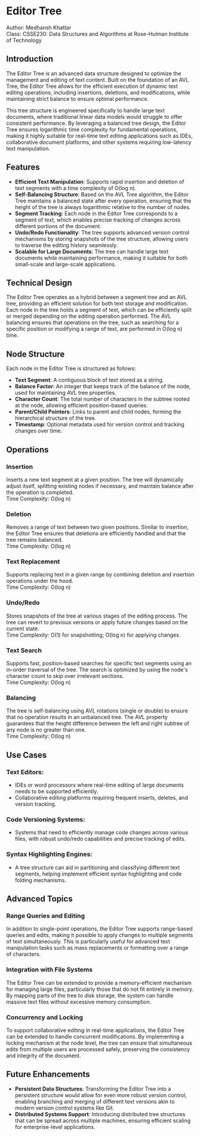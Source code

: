 
# Editor Tree

Author: Medhansh Khattar  
Class: CSSE230: Data Structures and Algorithms at Rose-Hulman Institute of Technology

## Introduction
The Editor Tree is an advanced data structure designed to optimize the management and editing of text content. Built on the foundation of an AVL Tree, the Editor Tree allows for the efficient execution of dynamic text editing operations, including insertions, deletions, and modifications, while maintaining strict balance to ensure optimal performance.

This tree structure is engineered specifically to handle large text documents, where traditional linear data models would struggle to offer consistent performance. By leveraging a balanced tree design, the Editor Tree ensures logarithmic time complexity for fundamental operations, making it highly suitable for real-time text editing applications such as IDEs, collaborative document platforms, and other systems requiring low-latency text manipulation.

## Features
- **Efficient Text Manipulation**: Supports rapid insertion and deletion of text segments with a time complexity of O(log n).
- **Self-Balancing Structure**: Based on the AVL Tree algorithm, the Editor Tree maintains a balanced state after every operation, ensuring that the height of the tree is always logarithmic relative to the number of nodes.
- **Segment Tracking**: Each node in the Editor Tree corresponds to a segment of text, which enables precise tracking of changes across different portions of the document.
- **Undo/Redo Functionality**: The tree supports advanced version control mechanisms by storing snapshots of the tree structure, allowing users to traverse the editing history seamlessly.
- **Scalable for Large Documents**: The tree can handle large text documents while maintaining performance, making it suitable for both small-scale and large-scale applications.

## Technical Design
The Editor Tree operates as a hybrid between a segment tree and an AVL tree, providing an efficient solution for both text storage and modification. Each node in the tree holds a segment of text, which can be efficiently split or merged depending on the editing operation performed. The AVL balancing ensures that operations on the tree, such as searching for a specific position or modifying a range of text, are performed in O(log n) time.

## Node Structure
Each node in the Editor Tree is structured as follows:
- **Text Segment**: A contiguous block of text stored as a string.
- **Balance Factor**: An integer that keeps track of the balance of the node, used for maintaining AVL tree properties.
- **Character Count**: The total number of characters in the subtree rooted at the node, allowing efficient position-based queries.
- **Parent/Child Pointers**: Links to parent and child nodes, forming the hierarchical structure of the tree.
- **Timestamp**: Optional metadata used for version control and tracking changes over time.

## Operations
### Insertion
Inserts a new text segment at a given position. The tree will dynamically adjust itself, splitting existing nodes if necessary, and maintain balance after the operation is completed.  
Time Complexity: O(log n)

### Deletion
Removes a range of text between two given positions. Similar to insertion, the Editor Tree ensures that deletions are efficiently handled and that the tree remains balanced.  
Time Complexity: O(log n)

### Text Replacement
Supports replacing text in a given range by combining deletion and insertion operations under the hood.  
Time Complexity: O(log n)

### Undo/Redo
Stores snapshots of the tree at various stages of the editing process. The tree can revert to previous versions or apply future changes based on the current state.  
Time Complexity: O(1) for snapshotting; O(log n) for applying changes.

### Text Search
Supports fast, position-based searches for specific text segments using an in-order traversal of the tree. The search is optimized by using the node's character count to skip over irrelevant sections.  
Time Complexity: O(log n)

### Balancing
The tree is self-balancing using AVL rotations (single or double) to ensure that no operation results in an unbalanced tree. The AVL property guarantees that the height difference between the left and right subtree of any node is no greater than one.  
Time Complexity: O(log n)

## Use Cases
### Text Editors:
- IDEs or word processors where real-time editing of large documents needs to be supported efficiently.
- Collaborative editing platforms requiring frequent inserts, deletes, and version tracking.

### Code Versioning Systems:
- Systems that need to efficiently manage code changes across various files, with robust undo/redo capabilities and precise tracking of edits.

### Syntax Highlighting Engines:
- A tree structure can aid in partitioning and classifying different text segments, helping implement efficient syntax highlighting and code folding mechanisms.

## Advanced Topics

### Range Queries and Editing
In addition to single-point operations, the Editor Tree supports range-based queries and edits, making it possible to apply changes to multiple segments of text simultaneously. This is particularly useful for advanced text manipulation tasks such as mass replacements or formatting over a range of characters.

### Integration with File Systems
The Editor Tree can be extended to provide a memory-efficient mechanism for managing large files, particularly those that do not fit entirely in memory. By mapping parts of the tree to disk storage, the system can handle massive text files without excessive memory consumption.

### Concurrency and Locking
To support collaborative editing in real-time applications, the Editor Tree can be extended to handle concurrent modifications. By implementing a locking mechanism at the node level, the tree can ensure that simultaneous edits from multiple users are processed safely, preserving the consistency and integrity of the document.

## Future Enhancements
- **Persistent Data Structures**: Transforming the Editor Tree into a persistent structure would allow for even more robust version control, enabling branching and merging of different text versions akin to modern version control systems like Git.
- **Distributed Systems Support**: Introducing distributed tree structures that can be spread across multiple machines, ensuring efficient scaling for enterprise-level applications.
